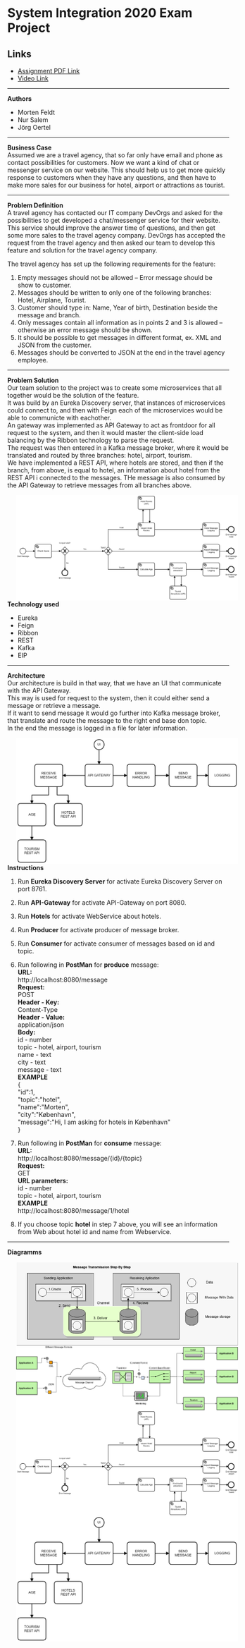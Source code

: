 # System Integration 2020 Exam Project

## Links

* [Assignment PDF Link ](sieksamen.pdf)
* [Video Link](#href)

* * *

**Authors**

- Morten Feldt
- Nur Salem
- Jörg Oertel

* * *

**Business Case**  
Assumed we are a travel agency, that so far only have email and phone as contact possibilities for customers.
Now we want a kind of chat or messenger service on our website.
This should help us to get more quickly response to customers when they have any questions, and then have to make more sales for our business for hotel, airport or attractions as tourist.
* * *

**Problem Definition**  
A travel agency has contacted our IT company DevOrgs and asked for the possibilities to get developed a chat/messenger service for their website.
This service should improve the answer time of questions, and then get some more sales to the travel agency company.
DevOrgs has accepted the request from the travel agency and then asked our team to develop this feature and solution for the travel agency company.

The travel agency has set up the following requirements for the feature:
1.	Empty messages should not be allowed – Error message should be show to customer.
2.	Messages should be written to only one of the following branches: Hotel, Airplane, Tourist.
3.	Customer should type in: Name, Year of birth, Destination beside the message and branch.
4.	Only messages contain all information as in points 2 and 3 is allowed – otherwise an error message should be shown.
5.	It should be possible to get messages in different format, ex. XML and JSON from the customer.
6.	Messages should be converted to JSON at the end in the travel agency employee.
* * *

**Problem Solution**  
Our team solution to the project was to create some microservices that all together would be the solution of the feature.  
It was build by an Eureka Discovery server, that instances of microservices could connect to, and then with Feign each of the microservices would be able to communicte with eachother.  
An gateway was implemented as API Gateway to act as frontdoor for all request to the system, and then it would master the client-side load balancing by the Ribbon technology to parse the request.  
The request was then entered in a Kafka message broker, where it would be translated and routed by three branches: hotel, airport, tourism.  
We have implemented a REST API, where hotels are stored, and then if the branch, from above, is equal to hotel, an information about hotel from the REST API i connected to the messages.
THe message is also consumed by the API Gateway to retrieve messages from all branches above. 

<img src="./images/chat_service_flow.png" style="float: left; margin-left: 20px;" />  

* * *

**Technology used**

- Eureka
- Feign
- Ribbon
- REST
- Kafka
- EIP

* * *

**Architecture**  
Our architecture is build in that way, that we have an UI that communicate with the API Gateway.  
This way is used for request to the system, then it could either send a message or retrieve a message.  
If it want to send message it would go further into Kafka message broker, that translate and route the message to the right end base don topic.  
In the end the message is logged in a file for later information.

<img src="./images/chat_service_architecture.png" style="float: left; margin-left: 20px;" />  

* * *

**Instructions**
1. Run **Eureka Discovery Server** for activate Eureka Discovery Server on port 8761. 
2. Run **API-Gateway** for activate API-Gateway on port 8080.
3. Run **Hotels** for activate WebService about hotels.
4. Run **Producer** for activate producer of message broker.
5. Run **Consumer** for activate consumer of messages based on id and topic.

6. Run following in **PostMan** for **produce** message:  
**URL:**  
http://localhost:8080/message  
**Request:**  
POST  
**Header - Key:**  
Content-Type  
**Header - Value:**  
application/json  
**Body:**  
id - number  
topic - hotel, airport, tourism  
name - text  
city - text  
message - text  
**EXAMPLE**  
{  
    "id":1,  
    "topic":"hotel",  
    "name":"Morten",  
    "city":"København",  
    "message":"Hi, I am asking for hotels in København"  
}  
7. Run following in **PostMan** for **consume** message:  
**URL:**  
http://localhost:8080/message/{id}/{topic}  
**Request:**  
GET  
**URL parameters:**  
id - number  
topic - hotel, airport, tourism  
**EXAMPLE**    
http://localhost:8080/message/1/hotel
8. If you choose topic **hotel** in step 7 above, you will see an information from Web about hotel id and name from Webservice.   
* * *

**Diagramms**

<img src="./images/message_transmission.png" style="float: left; margin-left: 20px;" />

* * *

<img src="./images/enterprise_pattern.png" style="float: left; margin-left: 20px;" />

* * *

<img src="./images/chat_service_flow.png" style="float: left; margin-left: 20px;" />  

* * *

<img src="./images/chat_service_architecture.png" style="float: left; margin-left: 20px;" />  

* * *
